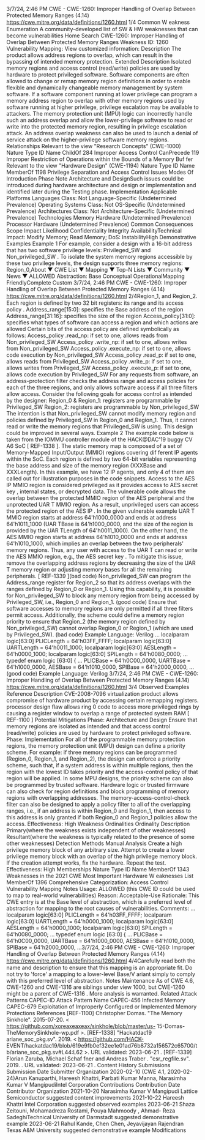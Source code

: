 3/7/24, 2:46 PM CWE - CWE-1260: Improper Handling of Overlap Between Protected Memory Ranges (4.14)
https://cwe.mitre.org/data/deﬁnitions/1260.html 1/4
Common W eakness Enumeration
A community-developed list of SW & HW weaknesses that can become
vulnerabilities
Home Search
CWE-1260: Improper Handling of Overlap Between Protected Memory Ranges
Weakness ID: 1260
Vulnerability Mapping: 
View customized information:
 Description
The product allows address regions to overlap, which can result in the bypassing of intended memory protection.
 Extended Description
Isolated memory regions and access control (read/write) policies are used by hardware to protect privileged software. Software
components are often allowed to change or remap memory region definitions in order to enable flexible and dynamically changeable
memory management by system software.
If a software component running at lower privilege can program a memory address region to overlap with other memory regions used
by software running at higher privilege, privilege escalation may be available to attackers. The memory protection unit (MPU) logic
can incorrectly handle such an address overlap and allow the lower-privilege software to read or write into the protected memory
region, resulting in privilege escalation attack. An address overlap weakness can also be used to launch a denial of service attack on
the higher-privilege software memory regions.
 Relationships
 Relevant to the view "Research Concepts" (CWE-1000)
Nature Type ID Name
ChildOf 284 Improper Access Control
CanPrecede 119 Improper Restriction of Operations within the Bounds of a Memory Buf fer
 Relevant to the view "Hardware Design" (CWE-1194)
Nature Type ID Name
MemberOf 1198 Privilege Separation and Access Control Issues
 Modes Of Introduction
Phase Note
Architecture and DesignSuch issues could be introduced during hardware architecture and design or implementation and
identified later during the Testing phase.
Implementation
 Applicable Platforms
Languages
Class: Not Language-Specific (Undetermined Prevalence)
Operating Systems
Class: Not OS-Specific (Undetermined Prevalence)
Architectures
Class: Not Architecture-Specific (Undetermined Prevalence)
Technologies
Memory Hardware (Undetermined Prevalence)
Processor Hardware (Undetermined Prevalence)
 Common Consequences
Scope Impact Likelihood
Confidentiality
Integrity
AvailabilityTechnical Impact: Modify Memory; Read Memory; DoS: InstabilityHigh
 Demonstrative Examples
Example 1
For example, consider a design with a 16-bit address that has two software privilege levels: Privileged\_SW and Non\_privileged\_SW .
To isolate the system memory regions accessible by these two privilege levels, the design supports three memory regions: Region\_0,About ▼ CWE List ▼ Mapping ▼ Top-N Lists ▼ Community ▼ News ▼
ALLOWED
Abstraction: Base
Conceptual OperationalMapping
FriendlyComplete Custom
3/7/24, 2:46 PM CWE - CWE-1260: Improper Handling of Overlap Between Protected Memory Ranges (4.14)
https://cwe.mitre.org/data/deﬁnitions/1260.html 2/4Region\_1, and Region\_2.
Each region is defined by two 32 bit registers: its range and its access policy .
Address\_range[15:0]: specifies the Base address of the region
Address\_range[31:16]: specifies the size of the region
Access\_policy[31:0]: specifies what types of software can access a region and which actions are allowed
Certain bits of the access policy are defined symbolically as follows:
Access\_policy .read\_np: if set to one, allows reads from Non\_privileged\_SW
Access\_policy .write\_np: if set to one, allows writes from Non\_privileged\_SW
Access\_policy .execute\_np: if set to one, allows code execution by Non\_privileged\_SW
Access\_policy .read\_p: if set to one, allows reads from Privileged\_SW
Access\_policy .write\_p: if set to one, allows writes from Privileged\_SW
Access\_policy .execute\_p: if set to one, allows code execution by Privileged\_SW
For any requests from software, an address-protection filter checks the address range and access policies for each of the three
regions, and only allows software access if all three filters allow access.
Consider the following goals for access control as intended by the designer:
Region\_0 & Region\_1: registers are programmable by Privileged\_SW
Region\_2: registers are programmable by Non\_privileged\_SW
The intention is that Non\_privileged\_SW cannot modify memory region and policies defined by Privileged\_SW in Region\_0 and
Region\_1. Thus, it cannot read or write the memory regions that Privileged\_SW is using.
This design could be improved in several ways.
Example 2
The example code below is taken from the IOMMU controller module of the HACK@DAC'19 buggy CV A6 SoC [ REF-1338 ]. The static
memory map is composed of a set of Memory-Mapped Input/Output (MMIO) regions covering dif ferent IP agents within the SoC. Each
region is defined by two 64-bit variables representing the base address and size of the memory region (XXXBase and XXXLength).
In this example, we have 12 IP agents, and only 4 of them are called out for illustration purposes in the code snippets. Access to the
AES IP MMIO region is considered privileged as it provides access to AES secret key , internal states, or decrypted data.
The vulnerable code allows the overlap between the protected MMIO region of the AES peripheral and the unprotected UAR T MMIO
region. As a result, unprivileged users can access the protected region of the AES IP . In the given vulnerable example UAR T MMIO
region starts at address 64'h1000\_0000 and ends at address 64'h1011\_1000 (UAR TBase is 64'h1000\_0000, and the size of the
region is provided by the UAR TLength of 64'h0011\_1000).
On the other hand, the AES MMIO region starts at address 64'h1010\_0000 and ends at address 64'h1010\_1000, which implies an
overlap between the two peripherals' memory regions. Thus, any user with access to the UAR T can read or write the AES MMIO
region, e.g., the AES secret key .
To mitigate this issue, remove the overlapping address regions by decreasing the size of the UAR T memory region or adjusting
memory bases for all the remaining peripherals. [ REF-1339 ](bad code) 
Non\_privileged\_SW can program the Address\_range register for Region\_2 so that its address overlaps with the ranges defined by
Region\_0 or Region\_1. Using this capability, it is possible for Non\_privileged\_SW to block any memory region from being accessed by
Privileged\_SW, i.e., Region\_0 and Region\_1.
(good code) 
Ensure that software accesses to memory regions are only permitted if all three filters permit access. Additionally, the scheme could define
a memory region priority to ensure that Region\_2 (the memory region defined by Non\_privileged\_SW) cannot overlap Region\_0 or
Region\_1 (which are used by Privileged\_SW).
(bad code) Example Language: Verilog 
...
localparam logic[63:0] PLICLength = 64'h03FF\_FFFF;
localparam logic[63:0] UARTLength = 64'h0011\_1000;
localparam logic[63:0] AESLength = 64'h0000\_1000;
localparam logic[63:0] SPILength = 64'h0080\_0000;
...
typedef enum logic [63:0] {
...
PLICBase = 64'h0C00\_0000,
UARTBase = 64'h1000\_0000,
AESBase = 64'h1010\_0000,
SPIBase = 64'h2000\_0000,
...
(good code) Example Language: Verilog 3/7/24, 2:46 PM CWE - CWE-1260: Improper Handling of Overlap Between Protected Memory Ranges (4.14)
https://cwe.mitre.org/data/deﬁnitions/1260.html 3/4
 Observed Examples
Reference Description
CVE-2008-7096 virtualization product allows compromise of hardware product by accessing certain remapping
registers.
processor design flaw allows ring 0 code to access more privileged rings by causing a register window
to overlap a range of protected system RAM [ REF-1100 ]
 Potential Mitigations
Phase: Architecture and Design
Ensure that memory regions are isolated as intended and that access control (read/write) policies are used by hardware to
protect privileged software.
Phase: Implementation
For all of the programmable memory protection regions, the memory protection unit (MPU) design can define a priority scheme.
For example: if three memory regions can be programmed (Region\_0, Region\_1, and Region\_2), the design can enforce a
priority scheme, such that, if a system address is within multiple regions, then the region with the lowest ID takes priority and the
access-control policy of that region will be applied. In some MPU designs, the priority scheme can also be programmed by
trusted software.
Hardware logic or trusted firmware can also check for region definitions and block programming of memory regions with
overlapping addresses.
The memory-access-control-check filter can also be designed to apply a policy filter to all of the overlapping ranges, i.e., if an
address is within Region\_0 and Region\_1, then access to this address is only granted if both Region\_0 and Region\_1 policies
allow the access.
Effectiveness: High
 Weakness Ordinalities
Ordinality Description
Primary(where the weakness exists independent of other weaknesses)
Resultant(where the weakness is typically related to the presence of some other weaknesses)
 Detection Methods
Manual Analysis
Create a high privilege memory block of any arbitrary size. Attempt to create a lower privilege memory block with an overlap of
the high privilege memory block. If the creation attempt works, fix the hardware. Repeat the test.
Effectiveness: High
 Memberships
Nature Type ID Name
MemberOf 1343 Weaknesses in the 2021 CWE Most Important Hardware W eaknesses List
MemberOf 1396 Comprehensive Categorization: Access Control
 Vulnerability Mapping Notes
Usage: ALLOWED (this CWE ID could be used to map to real-world vulnerabilities)
Reason: Acceptable-Use
Rationale:
This CWE entry is at the Base level of abstraction, which is a preferred level of abstraction for mapping to the root causes of
vulnerabilities.
Comments:
...
localparam logic[63:0] PLICLength = 64'h03FF\_FFFF;
localparam logic[63:0] UARTLength = 64'h0000\_1000;
localparam logic[63:0] AESLength = 64'h0000\_1000;
localparam logic[63:0] SPILength = 64'h0080\_0000;
...
typedef enum logic [63:0] {
...
PLICBase = 64'h0C00\_0000,
UARTBase = 64'h1000\_0000,
AESBase = 64'h1010\_0000,
SPIBase = 64'h2000\_0000,
...3/7/24, 2:46 PM CWE - CWE-1260: Improper Handling of Overlap Between Protected Memory Ranges (4.14)
https://cwe.mitre.org/data/deﬁnitions/1260.html 4/4Carefully read both the name and description to ensure that this mapping is an appropriate fit. Do not try to 'force' a mapping to a
lower-level Base/V ariant simply to comply with this preferred level of abstraction.
 Notes
Maintenance
As of CWE 4.6, CWE-1260 and CWE-1316 are siblings under view 1000, but CWE-1260 might be a parent of CWE-1316 . More
analysis is warranted.
 Related Attack Patterns
CAPEC-ID Attack Pattern Name
CAPEC-456 Infected Memory
CAPEC-679 Exploitation of Improperly Configured or Implemented Memory Protections
 References
[REF-1100] Christopher Domas. "The Memory Sinkhole". 2015-07-20. < https://github.com/xoreaxeaxeax/sinkhole/blob/master/us-
15-Domas-TheMemorySinkhole-wp.pdf >.
[REF-1338] "Hackatdac19 ariane\_soc\_pkg.sv". 2019. < https://github.com/HACK-
EVENT/hackatdac19/blob/619e9fb0ef32ee1e01ad76b8732a156572c65700/tb/ariane\_soc\_pkg.sv#L44:L62 >. URL validated:
2023-06-21 .
[REF-1339] Florian Zaruba, Michael Schaf fner and Andreas Traber . "csr\_regfile.sv". 2019.
. URL
validated: 2023-06-21 .
 Content History
 Submissions
Submission Date Submitter Organization
2020-02-10
(CWE 4.1, 2020-02-24)Arun Kanuparthi, Hareesh Khattri, Parbati Kumar Manna, Narasimha
Kumar V MangipudiIntel Corporation
 Contributions
Contribution Date Contributor Organization
2021-10-20 Narasimha Kumar V Mangipudi Lattice Semiconductor
suggested content improvements
2021-10-22 Hareesh Khattri Intel Corporation
suggested observed examples
2023-06-21 Shaza Zeitouni, Mohamadreza Rostami, Pouya Mahmoody , Ahmad-
Reza SadeghiTechnical University of
Darmstadt
suggested demonstrative example
2023-06-21 Rahul Kande, Chen Chen, Jeyavijayan Rajendran Texas A&M University
suggested demonstrative example
 Modifications
